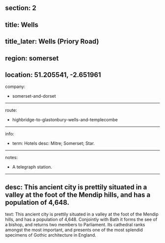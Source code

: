 section: 2
----
title: Wells
----
title_later: Wells (Priory Road)
----
region: somerset
----
location: 51.205541, -2.651961
----
company:
- somerset-and-dorset
----
route:
- highbridge-to-glastonbury-wells-and-templecombe
----
info:
- term: Hotels
  desc: Mitre; Somerset; Star.
----
notes:
- A telegraph station.
----
desc: This ancient city is prettily situated in a valley at the foot of the Mendip hills, and has a population of 4,648.
----
text: This ancient city is prettily situated in a valley at the foot of the Mendip hills, and has a population of 4,648. Conjointly with Bath it forms the see of a bishop, and returns two members to Parliament. Its cathedral ranks amongst the most important, and presents one of the most splendid specimens of Gothic architecture in England.
